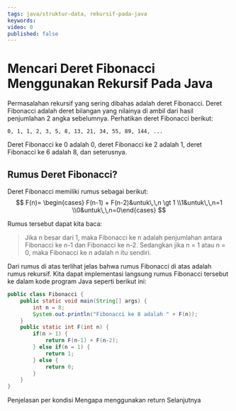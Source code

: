 ```yaml
---
tags: java/struktur-data, rekursif-pada-java
keywords: 
video: 0
published: false
---
```


# Mencari Deret Fibonacci Menggunakan Rekursif Pada Java

Permasalahan rekursif yang sering dibahas adalah deret Fibonacci. Deret Fibonacci adalah deret bilangan yang nilainya di ambil dari hasil penjumlahan 2 angka sebelumnya. Perhatikan deret Fibonacci berikut:
```text
0, 1, 1, 2, 3, 5, 8, 13, 21, 34, 55, 89, 144, ...
```

Deret Fibonacci ke 0 adalah 0, deret Fibonacci ke 2 adalah 1, deret Fibonacci ke 6 adalah 8, dan seterusnya.

## Rumus Deret Fibonacci?

Deret Fibonacci memiliki rumus sebagai berikut:
$$
F(n)= \begin{cases} F(n-1) + F(n-2)&untuk\,\,n \gt 1 \\1&untuk\,\,n=1
\\0&untuk\,\,n=0\end{cases}
$$

Rumus tersebut dapat kita baca:

>Jika n besar dari 1, maka Fibonacci ke n adalah penjumlahan antara Fibonacci ke n-1 dan Fibonacci ke n-2. Sedangkan jika n = 1 atau n = 0, maka Fibonacci ke n adalah n itu sendiri.

Dari rumus di atas terlihat jelas bahwa rumus Fibonacci di atas adalah rumus rekursif. Kita dapat implementasi langsung rumus Fibonacci tersebut ke dalam kode program Java seperti berikut ini:

```java
public class Fibonacci {
	public static void main(String[] args) {
		int n = 8;
		System.out.println("Fibonacci ke 8 adalah " + F(n));
	}
	public static int F(int n) {
		if(n > 1) {
			return F(n-1) + F(n-2);
		} else if(n = 1) {
			return 1;
		} else {
			return 0;
		}
	}
}
```

Penjelasan per kondisi
Mengapa menggunakan return
Selanjutnya